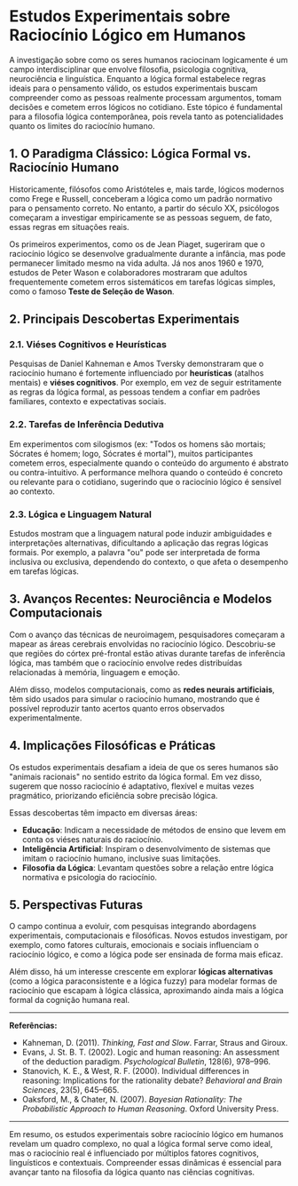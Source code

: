 # Estudos Experimentais sobre Raciocínio Lógico em Humanos

A investigação sobre como os seres humanos raciocinam logicamente é um campo interdisciplinar que envolve filosofia, psicologia cognitiva, neurociência e linguística. Enquanto a lógica formal estabelece regras ideais para o pensamento válido, os estudos experimentais buscam compreender como as pessoas realmente processam argumentos, tomam decisões e cometem erros lógicos no cotidiano. Este tópico é fundamental para a filosofia lógica contemporânea, pois revela tanto as potencialidades quanto os limites do raciocínio humano.

## 1. O Paradigma Clássico: Lógica Formal vs. Raciocínio Humano

Historicamente, filósofos como Aristóteles e, mais tarde, lógicos modernos como Frege e Russell, conceberam a lógica como um padrão normativo para o pensamento correto. No entanto, a partir do século XX, psicólogos começaram a investigar empiricamente se as pessoas seguem, de fato, essas regras em situações reais.

Os primeiros experimentos, como os de Jean Piaget, sugeriram que o raciocínio lógico se desenvolve gradualmente durante a infância, mas pode permanecer limitado mesmo na vida adulta. Já nos anos 1960 e 1970, estudos de Peter Wason e colaboradores mostraram que adultos frequentemente cometem erros sistemáticos em tarefas lógicas simples, como o famoso **Teste de Seleção de Wason**.

## 2. Principais Descobertas Experimentais

### 2.1. Viéses Cognitivos e Heurísticas

Pesquisas de Daniel Kahneman e Amos Tversky demonstraram que o raciocínio humano é fortemente influenciado por **heurísticas** (atalhos mentais) e **viéses cognitivos**. Por exemplo, em vez de seguir estritamente as regras da lógica formal, as pessoas tendem a confiar em padrões familiares, contexto e expectativas sociais.

### 2.2. Tarefas de Inferência Dedutiva

Em experimentos com silogismos (ex: "Todos os homens são mortais; Sócrates é homem; logo, Sócrates é mortal"), muitos participantes cometem erros, especialmente quando o conteúdo do argumento é abstrato ou contra-intuitivo. A performance melhora quando o conteúdo é concreto ou relevante para o cotidiano, sugerindo que o raciocínio lógico é sensível ao contexto.

### 2.3. Lógica e Linguagem Natural

Estudos mostram que a linguagem natural pode induzir ambiguidades e interpretações alternativas, dificultando a aplicação das regras lógicas formais. Por exemplo, a palavra "ou" pode ser interpretada de forma inclusiva ou exclusiva, dependendo do contexto, o que afeta o desempenho em tarefas lógicas.

## 3. Avanços Recentes: Neurociência e Modelos Computacionais

Com o avanço das técnicas de neuroimagem, pesquisadores começaram a mapear as áreas cerebrais envolvidas no raciocínio lógico. Descobriu-se que regiões do córtex pré-frontal estão ativas durante tarefas de inferência lógica, mas também que o raciocínio envolve redes distribuídas relacionadas à memória, linguagem e emoção.

Além disso, modelos computacionais, como as **redes neurais artificiais**, têm sido usados para simular o raciocínio humano, mostrando que é possível reproduzir tanto acertos quanto erros observados experimentalmente.

## 4. Implicações Filosóficas e Práticas

Os estudos experimentais desafiam a ideia de que os seres humanos são "animais racionais" no sentido estrito da lógica formal. Em vez disso, sugerem que nosso raciocínio é adaptativo, flexível e muitas vezes pragmático, priorizando eficiência sobre precisão lógica.

Essas descobertas têm impacto em diversas áreas:

- **Educação**: Indicam a necessidade de métodos de ensino que levem em conta os viéses naturais do raciocínio.
- **Inteligência Artificial**: Inspiram o desenvolvimento de sistemas que imitam o raciocínio humano, inclusive suas limitações.
- **Filosofia da Lógica**: Levantam questões sobre a relação entre lógica normativa e psicologia do raciocínio.

## 5. Perspectivas Futuras

O campo continua a evoluir, com pesquisas integrando abordagens experimentais, computacionais e filosóficas. Novos estudos investigam, por exemplo, como fatores culturais, emocionais e sociais influenciam o raciocínio lógico, e como a lógica pode ser ensinada de forma mais eficaz.

Além disso, há um interesse crescente em explorar **lógicas alternativas** (como a lógica paraconsistente e a lógica fuzzy) para modelar formas de raciocínio que escapam à lógica clássica, aproximando ainda mais a lógica formal da cognição humana real.

---

**Referências:**

- Kahneman, D. (2011). *Thinking, Fast and Slow*. Farrar, Straus and Giroux.
- Evans, J. St. B. T. (2002). Logic and human reasoning: An assessment of the deduction paradigm. *Psychological Bulletin*, 128(6), 978–996.
- Stanovich, K. E., & West, R. F. (2000). Individual differences in reasoning: Implications for the rationality debate? *Behavioral and Brain Sciences*, 23(5), 645–665.
- Oaksford, M., & Chater, N. (2007). *Bayesian Rationality: The Probabilistic Approach to Human Reasoning*. Oxford University Press.

---

Em resumo, os estudos experimentais sobre raciocínio lógico em humanos revelam um quadro complexo, no qual a lógica formal serve como ideal, mas o raciocínio real é influenciado por múltiplos fatores cognitivos, linguísticos e contextuais. Compreender essas dinâmicas é essencial para avançar tanto na filosofia da lógica quanto nas ciências cognitivas.